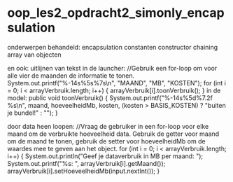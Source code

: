 # oop_les2_opdracht2_simonly_encapsulation
onderwerpen behandeld:
encapsulation
constanten
constructor chaining
array van objecten

en ook:
uitlijnen van tekst
in de launcher:
        //Gebruik een for-loop om voor alle vier de maanden de informatie te tonen.
        System.out.printf("%-14s%5s%7s\n", "MAAND", "MB", "KOSTEN");
        for (int i = 0; i < arrayVerbruik.length; i++) {
            arrayVerbruik[i].toonVerbruik();
        }
in de model:
public void toonVerbruik() {
System.out.printf("%-14s%5d%7.2f %s\n", maand, hoeveelheidMb, kosten, (kosten > BASIS_KOSTEN) ? "buiten je bundel!" : "");
}

door data heen loopen:
//Vraag de gebruiker in een for-loop voor elke maand om de verbruikte hoeveelheid data. Gebruik de getter voor maand om de maand te tonen, gebruik de setter voor hoeveelheidMb om de waardes mee te geven aan het object.
for (int i = 0; i < arrayVerbruik.length; i++) {
System.out.println("Geef je dataverbruik in MB per maand: ");
System.out.printf("%s: ", arrayVerbruik[i].getMaand());
arrayVerbruik[i].setHoeveelheidMb(input.nextInt());
}